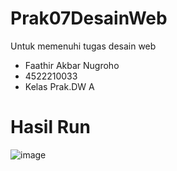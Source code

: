 # Prak07DesainWeb
Untuk memenuhi tugas desain web

<ul>
  <li>Faathir Akbar Nugroho</li>
  <li>4522210033</li>
  <li>Kelas Prak.DW A</li>
</ul>

# Hasil Run
![image](https://github.com/Faathir81/Prak07DesainWeb/assets/145968943/48539c91-4fd5-4817-9e91-3ed5fd43192d)
